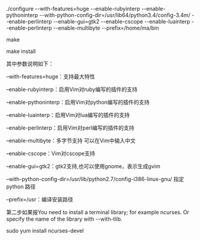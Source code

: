 ./configure --with-features=huge --enable-rubyinterp --enable-pythoninterp --with-python-config-dir=/usr/lib64/python3.4/config-3.4m/ --enable-perlinterp --enable-gui=gtk2 --enable-cscope --enable-luainterp --enable-perlinterp --enable-multibyte --prefix=/home/ma/bin

make

make install



其中参数说明如下： 

–with-features=huge：支持最大特性
 
–enable-rubyinterp：启用Vim对ruby编写的插件的支持 

–enable-pythoninterp：启用Vim对python编写的插件的支持 

–enable-luainterp：启用Vim对lua编写的插件的支持 

–enable-perlinterp：启用Vim对perl编写的插件的支持 

–enable-multibyte：多字节支持 可以在Vim中输入中文 

–enable-cscope：Vim对cscope支持 

–enable-gui=gtk2：gtk2支持,也可以使用gnome，表示生成gvim 

–with-python-config-dir=/usr/lib/python2.7/config-i386-linux-gnu/ 指定 python 路径 

–prefix=/usr：编译安装路径 

第二步如果报You need to install a terminal library; for example ncurses. Or specify the name of the library with --with-tlib.

sudo yum  install  ncurses-devel
